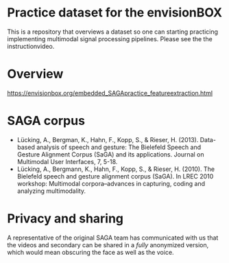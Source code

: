 # Practice dataset for the envisionBOX
This is a repository that overviews a dataset so one can starting practicing implementing multimodal signal processing pipelines. Please see the the instructionvideo.

# Overview
https://envisionbox.org/embedded_SAGApractice_featureextraction.html

# SAGA corpus
- Lücking, A., Bergman, K., Hahn, F., Kopp, S., & Rieser, H. (2013). Data-based analysis of speech and gesture: The Bielefeld Speech and Gesture Alignment Corpus (SaGA) and its applications. Journal on Multimodal User Interfaces, 7, 5-18.
- Lücking, A., Bergmann, K., Hahn, F., Kopp, S., & Rieser, H. (2010). The Bielefeld speech and gesture alignment corpus (SaGA). In LREC 2010 workshop: Multimodal corpora–advances in capturing, coding and analyzing multimodality.

# Privacy and sharing 
A representative of the original SAGA team has communicated with us that the videos and secondary can be shared in a *fully* anonymized version, which would mean obscuring the face as well as the voice.